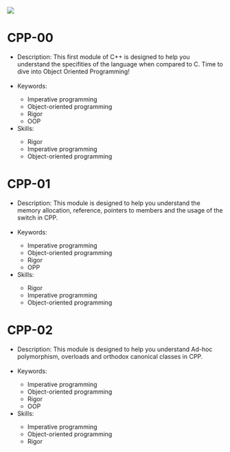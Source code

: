 <p>
  <img src="https://media3.giphy.com/media/L4AQvif7x9fS8/giphy.gif"/>
</p>

# CPP-00
<ul>
  <li>Description: This first module of C++ is designed to help you understand the specifities of the language when compared to C. Time to dive into Object Oriented Programming! </li>
  <br>
  <li>Keywords:</li>
  <ul>
    <li>Imperative programming </li>
    <li>Object-oriented programming </li>
    <li>Rigor </li>
    <li>OOP</li>
  </ul>
  <li>Skills:</li>
  <ul>
    <li>Rigor </li>
    <li>Imperative programming </li>
    <li>Object-oriented programming </li>
  </ul>
</ul>

# CPP-01
<ul>
  <li>Description:  This module is designed to help you understand the memory allocation, reference, pointers to members and the usage of the switch in CPP. </li>
  <br>
  <li>Keywords:</li>
  <ul>
    <li>Imperative programming </li>
    <li>Object-oriented programming </li>
    <li>Rigor </li>
    <li>OPP</li>
  </ul>
  <li>Skills:</li>
  <ul>
    <li>Rigor </li>
    <li>Imperative programming </li>
    <li>Object-oriented programming </li>
  </ul>
</ul>

# CPP-02
<ul>
  <li>Description: This module is designed to help you understand Ad-hoc polymorphism, overloads and orthodox canonical classes in CPP.</li>
  <br>
  <li>Keywords:</li>
  <ul>
    <li>Imperative programming </li>
    <li>Object-oriented programming </li>
    <li>Rigor</li>
    <li>OOP</li>
  </ul>
  <li>Skills:</li>
  <ul>
    <li>Imperative programming</li>
    <li>Object-oriented programming </li>
    <li>Rigor </li>
  </ul>
</ul>
